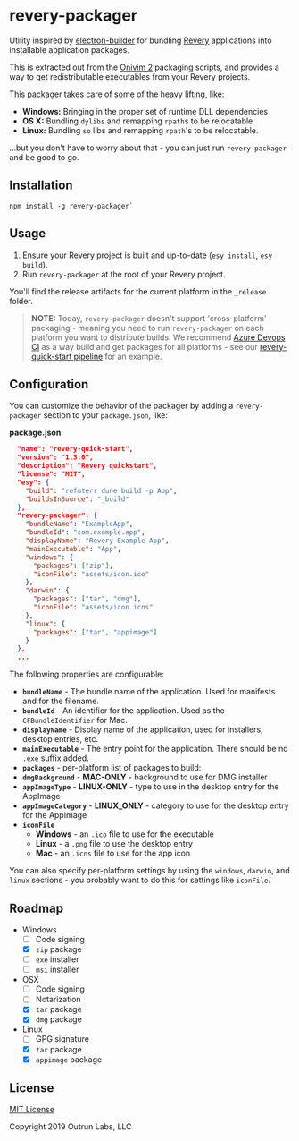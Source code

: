 # revery-packager

Utility inspired by [electron-builder](https://github.com/electron-userland/electron-builder) for bundling [Revery](https://outrunlabs.com/revery) applications into installable application packages.

This is extracted out from the [Onivim 2](https://v2.onivim.io) packaging scripts, and provides a way to get redistributable executables from your Revery projects.

This packager takes care of some of the heavy lifting, like:

- __Windows:__ Bringing in the proper set of runtime DLL dependencies
- __OS X:__ Bundling `dylibs` and remapping `rpath`s to be relocatable
- __Linux:__ Bundling `so` libs and remapping `rpath`'s to be relocatable.

...but you don't have to worry about that - you can just run `revery-packager` and be good to go.

## Installation

```
npm install -g revery-packager`
```

## Usage

1) Ensure your Revery project is built and up-to-date (`esy install`, `esy build`).
2) Run `revery-packager` at the root of your Revery project.

You'll find the release artifacts for the current platform in the `_release` folder.

> __NOTE:__ Today, `revery-packager` doesn't support 'cross-platform' packaging - meaning you need to run `revery-packager` on each platform you want to distribute builds. We recommend [Azure Devops CI](https://devops.azure.com) as a way build and get packages for all platforms - see our [revery-quick-start  pipeline](https://github.com/revery-ui/revery-quick-start/blob/master/azure-pipelines.yml) for an example.

## Configuration

You can customize the behavior of the packager by adding a `revery-packager` section to your `package.json`, like:

__package.json__
```json
  "name": "revery-quick-start",
  "version": "1.3.0",
  "description": "Revery quickstart",
  "license": "MIT",
  "esy": {
    "build": "refmterr dune build -p App",
    "buildsInSource": "_build"
  },
  "revery-packager": {
    "bundleName": "ExampleApp",
    "bundleId": "com.example.app",
    "displayName": "Revery Example App",
    "mainExecutable": "App",
    "windows": {
      "packages": ["zip"],
      "iconFile": "assets/icon.ico"
    },
    "darwin": {
      "packages": ["tar", "dmg"],
      "iconFile": "assets/icon.icns"
    },
    "linux": {
      "packages": ["tar", "appimage"]
    }
  },
  ...
```

The following properties are configurable:

- __`bundleName`__ - The bundle name of the application. Used for manifests and for the filename.
- __`bundleId`__ - An identifier for the application. Used as the `CFBundleIdentifier` for Mac.
- __`displayName`__ - Display name of the application, used for installers, desktop entries, etc.
- __`mainExecutable`__ - The entry point for the application. There should be no `.exe` suffix added.
- __`packages`__ - per-platform list of packages to build:
- __`dmgBackground`__ - __MAC-ONLY__ - background to use for DMG installer
- __`appImageType`__ - __LINUX-ONLY__ - type to use in the desktop entry for the AppImage
- __`appImageCategory`__ - __LINUX_ONLY__ - category to use for the desktop entry for the AppImage
- __`iconFile`__ 
  - __Windows__ - an `.ico` file to use for the executable
  - __Linux__ - a `.png` file to use the desktop entry
  - __Mac__ - an `.icns` file to use for the app icon

You can also specify per-platform settings by using the `windows`, `darwin`, and `linux` sections - you probably want to do this for settings like `iconFile`.

## Roadmap

- Windows
  - [ ] Code signing
  - [x] `zip` package
  - [ ] `exe` installer
  - [ ] `msi` installer
- OSX
  - [ ] Code signing
  - [ ] Notarization
  - [x] `tar` package
  - [x] `dmg` package
- Linux
  - [ ] GPG signature
  - [x] `tar` package
  - [x] `appimage` package

## License

[MIT License](./LICENSE)

Copyright 2019 Outrun Labs, LLC




